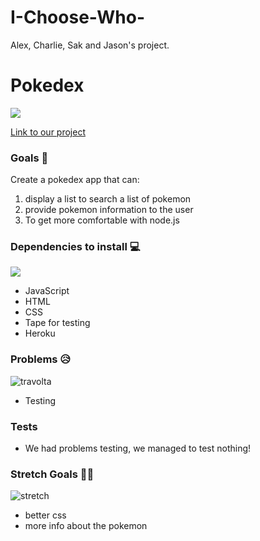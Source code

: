 # I-Choose-Who-
Alex, Charlie, Sak and Jason's project.

# Pokedex 
![](https://media.giphy.com/media/U2nN0ridM4lXy/giphy.gif)

[Link to our project](https://i-choose-who.herokuapp.com/)

### Goals 🥅

Create a pokedex app that can: 
1. display a list to search a list of pokemon
2. provide pokemon information to the user
3. To get more comfortable with node.js 


### Dependencies to install 💻
![](https://media.giphy.com/media/TFhobYtkih62k/giphy.gif)

- JavaScript
- HTML
- CSS
- Tape for testing
- Heroku


### Problems 😥 
![travolta](https://media.giphy.com/media/yuI7fL5cR1YeA/giphy.gif)

- Testing


### **Tests** 

- We had problems testing, we managed to test nothing!

### Stretch Goals 🏃🥅
![stretch](https://media.giphy.com/media/SwMMo3AMDwqru/giphy.gif)

- better css
- more info about the pokemon

